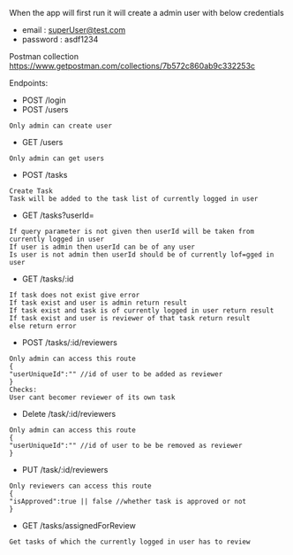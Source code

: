 When the app will first run it will create a admin user with below
credentials
- email : superUser@test.com
- password : asdf1234

Postman collection
https://www.getpostman.com/collections/7b572c860ab9c332253c

Endpoints:
- POST /login 
- POST /users
```
Only admin can create user
```
- GET /users
```
Only admin can get users
```
- POST /tasks
```
Create Task
Task will be added to the task list of currently logged in user
```
- GET /tasks?userId=<UserUniqueId>
```
If query parameter is not given then userId will be taken from currently logged in user
If user is admin then userId can be of any user
Is user is not admin then userId should be of currently lof=gged in user
```

- GET /tasks/:id
```
If task does not exist give error
If task exist and user is admin return result
If task exist and task is of currently logged in user return result
If task exist and user is reviewer of that task return result
else return error
```
- POST /tasks/:id/reviewers
```
Only admin can access this route
{
"userUniqueId":"" //id of user to be added as reviewer
}
Checks:
User cant becomer reviewer of its own task
```
- Delete /task/:id/reviewers
```
Only admin can access this route
{
"userUniqueId":"" //id of user to be be removed as reviewer
}
```
- PUT /task/:id/reviewers
```
Only reviewers can access this route
{
"isApproved":true || false //whether task is approved or not
}
```

- GET /tasks/assignedForReview
```
Get tasks of which the currently logged in user has to review
```
